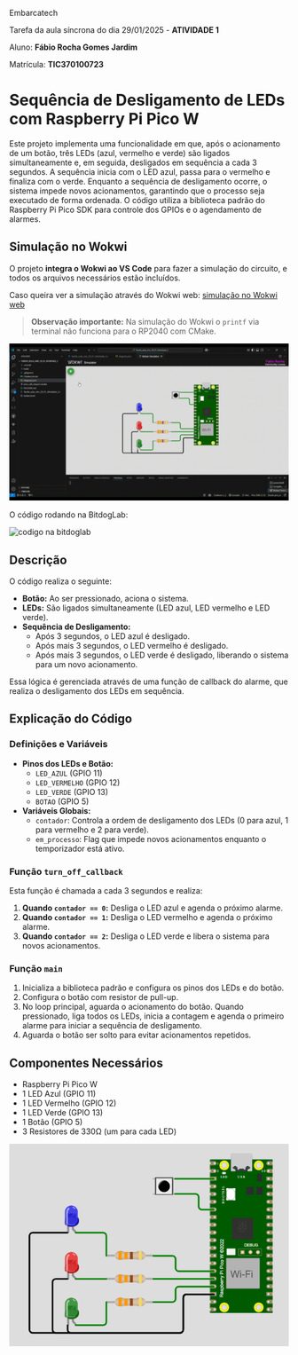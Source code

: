 Embarcatech

Tarefa da aula síncrona do dia 29/01/2025 - **ATIVIDADE 1**

Aluno: **Fábio Rocha Gomes Jardim**

Matrícula: **TIC370100723**

# Sequência de Desligamento de LEDs com Raspberry Pi Pico W

Este projeto implementa uma funcionalidade em que, após o acionamento de um botão, três LEDs (azul, vermelho e verde) são ligados simultaneamente e, em seguida, desligados em sequência a cada 3 segundos. A sequência inicia com o LED azul, passa para o vermelho e finaliza com o verde. Enquanto a sequência de desligamento ocorre, o sistema impede novos acionamentos, garantindo que o processo seja executado de forma ordenada. O código utiliza a biblioteca padrão do Raspberry Pi Pico SDK para controle dos GPIOs e o agendamento de alarmes.

## Simulação no Wokwi

O projeto **integra o Wokwi ao VS Code** para fazer a simulação do circuito, e todos os arquivos necessários estão incluídos.

Caso queira ver a simulação através do Wokwi web: [simulação no Wokwi web](https://wokwi.com/projects/421922658945214465)

> **Observação importante:** Na simulação do Wokwi o `printf` via terminal não funciona para o RP2040 com CMake.

![Simulação no VS Code](https://github.com/fabiorgj/Tarefa_aula_sinc_29_01_Atividade_2/blob/main/SIMULA%C3%87%C3%83O%20WOKWI.gif)

O código rodando na BitdogLab:    

![codigo na bitdoglab]()

## Descrição

O código realiza o seguinte:
- **Botão:** Ao ser pressionado, aciona o sistema.
- **LEDs:** São ligados simultaneamente (LED azul, LED vermelho e LED verde).
- **Sequência de Desligamento:** 
  - Após 3 segundos, o LED azul é desligado.
  - Após mais 3 segundos, o LED vermelho é desligado.
  - Após mais 3 segundos, o LED verde é desligado, liberando o sistema para um novo acionamento.

Essa lógica é gerenciada através de uma função de callback do alarme, que realiza o desligamento dos LEDs em sequência.

## Explicação do Código

### Definições e Variáveis
- **Pinos dos LEDs e Botão:**
  - `LED_AZUL` (GPIO 11)
  - `LED_VERMELHO` (GPIO 12)
  - `LED_VERDE` (GPIO 13)
  - `BOTAO` (GPIO 5)
- **Variáveis Globais:**
  - `contador`: Controla a ordem de desligamento dos LEDs (0 para azul, 1 para vermelho e 2 para verde).
  - `em_processo`: Flag que impede novos acionamentos enquanto o temporizador está ativo.

### Função `turn_off_callback`
Esta função é chamada a cada 3 segundos e realiza:
1. **Quando `contador == 0`:** Desliga o LED azul e agenda o próximo alarme.
2. **Quando `contador == 1`:** Desliga o LED vermelho e agenda o próximo alarme.
3. **Quando `contador == 2`:** Desliga o LED verde e libera o sistema para novos acionamentos.

### Função `main`
1. Inicializa a biblioteca padrão e configura os pinos dos LEDs e do botão.
2. Configura o botão com resistor de pull-up.
3. No loop principal, aguarda o acionamento do botão. Quando pressionado, liga todos os LEDs, inicia a contagem e agenda o primeiro alarme para iniciar a sequência de desligamento.
4. Aguarda o botão ser solto para evitar acionamentos repetidos.

## Componentes Necessários
- Raspberry Pi Pico W
- 1 LED Azul (GPIO 11)
- 1 LED Vermelho (GPIO 12)
- 1 LED Verde (GPIO 13)
- 1 Botão (GPIO 5)
- 3 Resistores de 330Ω (um para cada LED)

![Diagrama do Circuito no Wokwi](https://github.com/fabiorgj/Tarefa_aula_sinc_29_01_Atividade_2/blob/main/diagrama%20wokwi.png)

